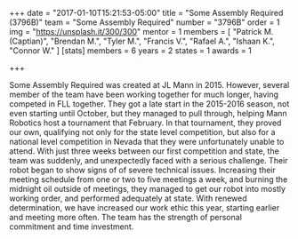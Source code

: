 +++
date = "2017-01-10T15:21:53-05:00"
title = "Some Assembly Required (3796B)"
team = "Some Assembly Required"
number  = "3796B"
order = 1
img = "https://unsplash.it/300/300"
mentor = 1
members = [
  "Patrick M. (Captian)",
  "Brendan M.",
  "Tyler M.",
  "Francis V.",
  "Rafael A.",
  "Ishaan K.",
  "Connor W."
]
  [stats]
    members = 6
    years   = 2
    states  = 1
    awards  = 1






+++

Some Assembly Required was created at JL Mann in 2015. However, several member of the team have been working together for much longer, having competed in FLL together. They got a late start in the 2015-2016 season, not even starting until October, but they managed to pull through, helping Mann Robotics host a tournament that February. In that tournament, they proved our own, qualifying not only for the state level competition, but also for a national level competition in Nevada that they were unfortunately unable to attend.
With just three weeks between our first competition and state, the team was suddenly, and unexpectedly faced with a serious challenge. Their robot began to show signs of of severe technical issues. Increasing their meeting schedule from one or two to five meetings a week, and burning the midnight oil outside of meetings, they managed to get our robot into mostly working order, and performed adequately at state.
With renewed determination, we have increased our work ethic this year, starting earlier and meeting more often. The team has the strength of personal commitment and time investment.

